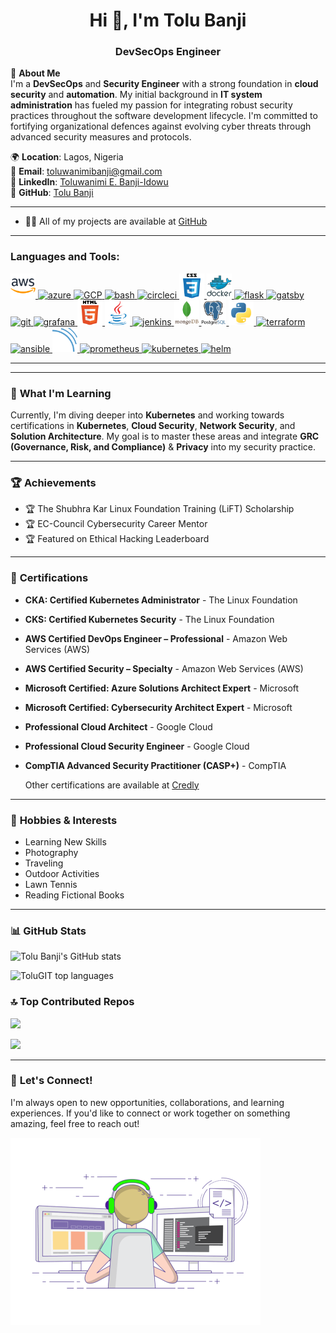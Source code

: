 <h1 align="center">Hi 👋, I'm Tolu Banji</h1>
<h3 align="center">DevSecOps Engineer </h3>

🌟 **About Me**  
I'm a **DevSecOps** and **Security Engineer** with a strong foundation in **cloud security** and **automation**. My initial background in **IT system administration** has fueled my passion for integrating robust security practices throughout the software development lifecycle. 
I'm committed to fortifying organizational defences against evolving cyber threats through advanced security measures and protocols.

🌍 **Location**: Lagos, Nigeria  
📧 **Email**: [toluwanimibanji@gmail.com](mailto:toluwanimibanji@gmail.com)  
💼 **LinkedIn**: [Toluwanimi E. Banji-Idowu](hhttps://www.linkedin.com/in/toluwanimi-e-banji-idowu-161589190)  
📂 **GitHub**: [Tolu Banji](https://github.com/ToluGIT)


---

- 👨‍💻 All of my projects are available at [GitHub](https://github.com/ToluGIT)

---

<h3 align="left">Languages and Tools:</h3>
<p align="left"> 
  <a href="https://aws.amazon.com" target="_blank" rel="noreferrer"> 
    <img src="https://raw.githubusercontent.com/devicons/devicon/master/icons/amazonwebservices/amazonwebservices-original-wordmark.svg" alt="aws" width="40" height="40"/> 
  </a> 
  <a href="https://azure.microsoft.com/en-in/" target="_blank" rel="noreferrer"> 
    <img src="https://www.vectorlogo.zone/logos/microsoft_azure/microsoft_azure-icon.svg" alt="azure" width="40" height="40"/> 
  </a>
  <a href="https://cloud.google.com/" target="_blank" rel="noreferrer"> 
    <img src="https://www.vectorlogo.zone/logos/google_cloud/google_cloud-icon.svg" alt="GCP" width="40" height="40"/> 
  </a>
  <a href="https://www.gnu.org/software/bash/" target="_blank" rel="noreferrer"> 
    <img src="https://www.vectorlogo.zone/logos/gnu_bash/gnu_bash-icon.svg" alt="bash" width="40" height="40"/> 
  </a> 
  <a href="https://circleci.com" target="_blank" rel="noreferrer"> 
    <img src="https://www.vectorlogo.zone/logos/circleci/circleci-icon.svg" alt="circleci" width="40" height="40"/> 
  </a> 
  <a href="https://www.w3schools.com/css/" target="_blank" rel="noreferrer"> 
    <img src="https://raw.githubusercontent.com/devicons/devicon/master/icons/css3/css3-original-wordmark.svg" alt="css3" width="40" height="40"/> 
  </a> 
  <a href="https://www.docker.com/" target="_blank" rel="noreferrer"> 
    <img src="https://raw.githubusercontent.com/devicons/devicon/master/icons/docker/docker-original-wordmark.svg" alt="docker" width="40" height="40"/> 
  </a> 
  <a href="https://flask.palletsprojects.com/" target="_blank" rel="noreferrer"> 
    <img src="https://www.vectorlogo.zone/logos/pocoo_flask/pocoo_flask-icon.svg" alt="flask" width="40" height="40"/> 
  </a> 
  <a href="https://www.gatsbyjs.com/" target="_blank" rel="noreferrer"> 
    <img src="https://www.vectorlogo.zone/logos/gatsbyjs/gatsbyjs-icon.svg" alt="gatsby" width="40" height="40"/> 
  </a> 
  <a href="https://git-scm.com/" target="_blank" rel="noreferrer"> 
    <img src="https://www.vectorlogo.zone/logos/git-scm/git-scm-icon.svg" alt="git" width="40" height="40"/> 
  </a> 
  <a href="https://grafana.com" target="_blank" rel="noreferrer"> 
    <img src="https://www.vectorlogo.zone/logos/grafana/grafana-icon.svg" alt="grafana" width="40" height="40"/> 
  </a> 
  <a href="https://www.w3.org/html/" target="_blank" rel="noreferrer"> 
    <img src="https://raw.githubusercontent.com/devicons/devicon/master/icons/html5/html5-original-wordmark.svg" alt="html5" width="40" height="40"/> 
  </a> 
  <a href="https://www.java.com" target="_blank" rel="noreferrer"> 
    <img src="https://raw.githubusercontent.com/devicons/devicon/master/icons/java/java-original.svg" alt="java" width="40" height="40"/> 
  </a> 
  <a href="https://www.jenkins.io" target="_blank" rel="noreferrer"> 
    <img src="https://www.vectorlogo.zone/logos/jenkins/jenkins-icon.svg" alt="jenkins" width="40" height="40"/> 
  </a> 
  <a href="https://www.mongodb.com/" target="_blank" rel="noreferrer"> 
    <img src="https://raw.githubusercontent.com/devicons/devicon/master/icons/mongodb/mongodb-original-wordmark.svg" alt="mongodb" width="40" height="40"/> 
  </a> 
  <a href="https://www.postgresql.org/" target="_blank" rel="noreferrer"> 
    <img src="https://raw.githubusercontent.com/devicons/devicon/master/icons/postgresql/postgresql-original-wordmark.svg" alt="postgresql" width="40" height="40"/> 
  </a> 
  <a href="https://www.python.org" target="_blank" rel="noreferrer"> 
    <img src="https://raw.githubusercontent.com/devicons/devicon/master/icons/python/python-original.svg" alt="python" width="40" height="40"/> 
  </a> 
  <a href="https://www.terraform.io/" target="_blank" rel="noreferrer"> 
    <img src="https://www.vectorlogo.zone/logos/terraformio/terraformio-icon.svg" alt="terraform" width="40" height="40"/> 
  </a> 
  <a href="https://www.ansible.com/" target="_blank" rel="noreferrer"> 
    <img src="https://www.vectorlogo.zone/logos/ansible/ansible-icon.svg" alt="ansible" width="40" height="40"/> 
  </a> 
  <a href="https://www.sonarqube.org/" target="_blank" rel="noreferrer"> 
    <img src="https://raw.githubusercontent.com/devicons/devicon/master/icons/sonarqube/sonarqube-original.svg" alt="sonarqube" width="40" height="40"/> 
  </a>
  <a href="https://www.prometheus.io/" target="_blank" rel="noreferrer"> 
    <img src="https://www.vectorlogo.zone/logos/prometheusio/prometheusio-icon.svg" alt="prometheus" width="40" height="40"/> 
  </a>
  <a href="https://kubernetes.io/" target="_blank" rel="noreferrer"> 
    <img src="https://www.vectorlogo.zone/logos/kubernetes/kubernetes-icon.svg" alt="kubernetes" width="40" height="40"/> 
  </a>
  <a href="https://www.helm.sh/" target="_blank" rel="noreferrer"> 
    <img src="https://www.vectorlogo.zone/logos/helmsh/helmsh-icon.svg" alt="helm" width="40" height="40"/> 
  </a>
</p>


---

---

### 🌱 **What I'm Learning**
Currently, I'm diving deeper into **Kubernetes** and working towards certifications in **Kubernetes**, **Cloud Security**, **Network Security**, and **Solution Architecture**. My goal is to master these areas and integrate **GRC (Governance, Risk, and Compliance)** & **Privacy** into my security practice.

---

### 🏆 **Achievements**
- 🏆 The Shubhra Kar Linux Foundation Training (LiFT) Scholarship 
- 🏆 EC-Council Cybersecurity Career Mentor
- 🏆 Featured on Ethical Hacking Leaderboard

---

### 🏅 **Certifications**
- **CKA: Certified Kubernetes Administrator** - The Linux Foundation
- **CKS: Certified Kubernetes Security** - The Linux Foundation
- **AWS Certified DevOps Engineer – Professional** - Amazon Web Services (AWS)
- **AWS Certified Security – Specialty** - Amazon Web Services (AWS)
- **Microsoft Certified: Azure Solutions Architect Expert** - Microsoft
- **Microsoft Certified: Cybersecurity Architect Expert** - Microsoft
- **Professional Cloud Architect** - Google Cloud
- **Professional Cloud Security Engineer** - Google Cloud
- **CompTIA Advanced Security Practitioner (CASP+)** - CompTIA

  Other certifications are available at [Credly](https://www.credly.com/users/toluwanimi-banji-idowu)
---

### 🌟 **Hobbies & Interests**
- Learning New Skills
- Photography
- Traveling
- Outdoor Activities
- Lawn Tennis
- Reading Fictional Books

---

### 📊 **GitHub Stats**

<p align="left">
  <img src="https://github-readme-stats.vercel.app/api?username=ToluGIT&show_icons=true&locale=en" alt="Tolu Banji's GitHub stats" />
</p>

<p align="left">
  <img src="https://github-readme-stats.vercel.app/api/top-langs?username=ToluGIT&show_icons=true&locale=en&layout=compact" alt="ToluGIT top languages" />
</p>


### 🔝 **Top Contributed Repos**
![](https://github-contributor-stats.vercel.app/api?username=ToluGIT&limit=5&theme=flat&combine_all_yearly_contributions=true)

![](https://github-contributor-stats.vercel.app/api?username=ToluGIT&limit=5&theme=flat&combine_all_yearly_contributions=true)

---

### 🤝 **Let's Connect!**

I'm always open to new opportunities, collaborations, and learning experiences. If you'd like to connect or work together on something amazing, feel free to reach out!

<img align="center" alt="Coding" width="400" src="https://raw.githubusercontent.com/devSouvik/devSouvik/master/gif3.gif">
